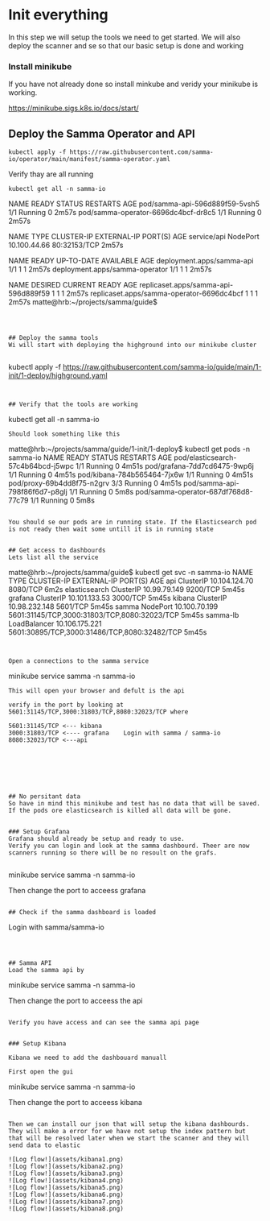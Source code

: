 # Init everything 


In this step we will setup the tools we need to get started.
We will also deploy the scanner and se so that our basic setup is done and working 


### Install minikube
If you have not already done so install minkube and veridy your minikube is working.



https://minikube.sigs.k8s.io/docs/start/


## Deploy the Samma Operator and API


```
kubectl apply -f https://raw.githubusercontent.com/samma-io/operator/main/manifest/samma-operator.yaml
```

Verify thay are all running 

```
kubectl get all -n samma-io
```

NAME                                  READY   STATUS    RESTARTS   AGE
pod/samma-api-596d889f59-5vsh5        1/1     Running   0          2m57s
pod/samma-operator-6696dc4bcf-dr8c5   1/1     Running   0          2m57s

NAME          TYPE       CLUSTER-IP     EXTERNAL-IP   PORT(S)        AGE
service/api   NodePort   10.100.44.66   <none>        80:32153/TCP   2m57s

NAME                             READY   UP-TO-DATE   AVAILABLE   AGE
deployment.apps/samma-api        1/1     1            1           2m57s
deployment.apps/samma-operator   1/1     1            1           2m57s

NAME                                        DESIRED   CURRENT   READY   AGE
replicaset.apps/samma-api-596d889f59        1         1         1       2m57s
replicaset.apps/samma-operator-6696dc4bcf   1         1         1       2m57s
matte@hrb:~/projects/samma/guide$
```



## Deploy the samma tools
Wi will start with deploying the highground into our minikube cluster


```
kubectl apply -f https://raw.githubusercontent.com/samma-io/guide/main/1-init/1-deploy/highground.yaml
```


## Verify that the tools are working

```
kubectl get all -n samma-io
```
Should look something like this

```
matte@hrb:~/projects/samma/guide/1-init/1-deploy$ kubectl get pods -n samma-io
NAME                              READY   STATUS    RESTARTS      AGE
pod/elasticsearch-57c4b64bcd-j5wpc    1/1     Running   0          4m51s
pod/grafana-7dd7cd6475-9wp6j          1/1     Running   0          4m51s
pod/kibana-784b565464-7jx6w           1/1     Running   0          4m51s
pod/proxy-69b4dd8f75-n2grv            3/3     Running   0          4m51s
pod/samma-api-798f86f6d7-p8glj        1/1     Running   0          5m8s
pod/samma-operator-687df768d8-77c79   1/1     Running   0          5m8s

```

You should se our pods are in running state. If the Elasticsearch pod is not ready then wait some untill it is in running state


## Get access to dashbourds
Lets list all the service 

```
matte@hrb:~/projects/samma/guide$ kubectl get svc -n samma-io
NAME               TYPE        CLUSTER-IP       EXTERNAL-IP   PORT(S)          AGE
api             ClusterIP      10.104.124.70    <none>        8080/TCP                                       6m2s
elasticsearch   ClusterIP      10.99.79.149     <none>        9200/TCP                                       5m45s
grafana         ClusterIP      10.101.133.53    <none>        3000/TCP                                       5m45s
kibana          ClusterIP      10.98.232.148    <none>        5601/TCP                                       5m45s
samma           NodePort       10.100.70.199    <none>        5601:31145/TCP,3000:31803/TCP,8080:32023/TCP   5m45s
samma-lb        LoadBalancer   10.106.175.221   <pending>     5601:30895/TCP,3000:31486/TCP,8080:32482/TCP   5m45s
```


Open a connections to the samma service
```
 minikube service samma -n samma-io
```
This will open your browser and defult is the api 

verify in the port by looking at 5601:31145/TCP,3000:31803/TCP,8080:32023/TCP where 

5601:31145/TCP <--- kibana 
3000:31803/TCP <---- grafana    Login with samma / samma-io 
8080:32023/TCP <---api







## No persitant data
So have in mind this minikube and test has no data that will be saved. If the pods ore elasticsearch is killed all data will be gone.


### Setup Grafana
Grafana should already be setup and ready to use. 
Verify you can login and look at the samma dashbourd. Theer are now scanners running so there will be no resoult on the grafs.


```
minikube service samma -n samma-io


Then change the port to acceess grafana
```

## Check if the samma dashboard is loaded

```
Login with samma/samma-io 
```



## Samma API
Load the samma api by

```
minikube service samma -n samma-io


Then change the port to acceess the api
```

Verify you have access and can see the samma api page


### Setup Kibana

Kibana we need to add the dashbouard manuall

First open the gui
```
minikube service samma -n samma-io


Then change the port to acceess kibana
```

Then we can install our json that will setup the kibana dashbourds. They will make a error for we have not setup the index pattern but that will be resolved later when we start the scanner and they will send data to elastic

![Log flow!](assets/kibana1.png)
![Log flow!](assets/kibana2.png)
![Log flow!](assets/kibana3.png)
![Log flow!](assets/kibana4.png)
![Log flow!](assets/kibana5.png)
![Log flow!](assets/kibana6.png)
![Log flow!](assets/kibana7.png)
![Log flow!](assets/kibana8.png)







